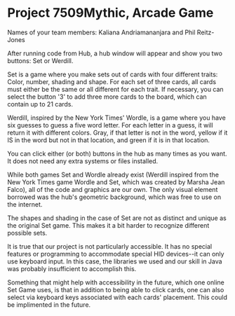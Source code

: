 # Project 7509Mythic, Arcade Game
Names of your team members: Kaliana Andriamananjara and Phil Reitz-Jones

After running code from Hub, a hub window will appear and show you two buttons: Set or Werdill.

Set is a game where you make sets out of cards with four different traits: Color, number, shading and shape. For each set of three cards, all cards must either be the same or all different for each trait. If necessary, you can select the button '3' to add three more cards to the board, which can contain up to 21 cards.

Werdill, inspired by the New York Times' Wordle, is a game where you have six guesses to guess a five word letter. For each letter in a guess, it will return it with different colors. Gray, if that letter is not in the word, yellow if it IS in the word but not in that location, and green if it is in that location.

You can click either (or both) buttons in the hub as many times as you want. It does not need any extra systems or files installed.

While both games Set and Wordle already exist (Werdill inspired from the New York Times game Wordle and Set, which was created by Marsha Jean Falco), all of the code and graphics are our own. The only visual element borrowed was the hub's geometric background, which was free to use on the internet.

The shapes and shading in the case of Set are not as distinct and unique as the original Set game. This makes it a bit harder to recognize different possible sets.

It is true that our project is not particularly accessible. It has no special features or programming to accommodate special HID devices--it can only use keyboard input. In this case, the libraries we used and our skill in Java was probably insufficient to accomplish this.

Something that might help with accessibility in the future, which one online Set Game uses, is that in addition to being able to click cards, one can also select via keyboard keys associated with each cards' placement. This could be implimented in the future.


